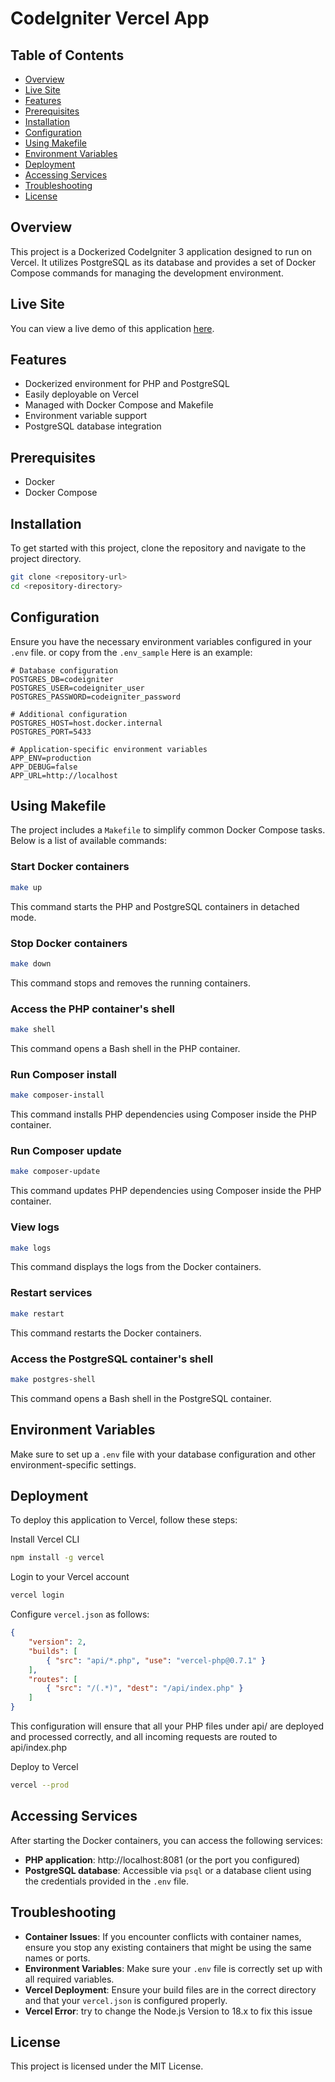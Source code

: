 
# CodeIgniter Vercel App

## Table of Contents
- [Overview](#overview)
- [Live Site](#live-site)
- [Features](#features)
- [Prerequisites](#prerequisites)
- [Installation](#installation)
- [Configuration](#configuration)
- [Using Makefile](#using-makefile)
- [Environment Variables](#environment-variables)
- [Deployment](#deployment)
- [Accessing Services](#accessing-services)
- [Troubleshooting](#troubleshooting)
- [License](#license)

## Overview

This project is a Dockerized CodeIgniter 3 application designed to run on Vercel. It utilizes PostgreSQL as its database and provides a set of Docker Compose commands for managing the development environment.

## Live Site

You can view a live demo of this application [here](https://codeigniter-vercel-pi.vercel.app/).

## Features

- Dockerized environment for PHP and PostgreSQL
- Easily deployable on Vercel
- Managed with Docker Compose and Makefile
- Environment variable support
- PostgreSQL database integration

## Prerequisites

- Docker
- Docker Compose

## Installation

To get started with this project, clone the repository and navigate to the project directory.

```bash
git clone <repository-url>
cd <repository-directory>
```

## Configuration

Ensure you have the necessary environment variables configured in your `.env` file. or copy from the `.env_sample` Here is an example:

```env
# Database configuration
POSTGRES_DB=codeigniter
POSTGRES_USER=codeigniter_user
POSTGRES_PASSWORD=codeigniter_password

# Additional configuration
POSTGRES_HOST=host.docker.internal
POSTGRES_PORT=5433

# Application-specific environment variables
APP_ENV=production
APP_DEBUG=false
APP_URL=http://localhost
```

## Using Makefile

The project includes a `Makefile` to simplify common Docker Compose tasks. Below is a list of available commands:

### Start Docker containers

```bash
make up
```

This command starts the PHP and PostgreSQL containers in detached mode.

### Stop Docker containers

```bash
make down
```

This command stops and removes the running containers.

### Access the PHP container's shell

```bash
make shell
```

This command opens a Bash shell in the PHP container.

### Run Composer install

```bash
make composer-install
```

This command installs PHP dependencies using Composer inside the PHP container.

### Run Composer update

```bash
make composer-update
```

This command updates PHP dependencies using Composer inside the PHP container.

### View logs

```bash
make logs
```

This command displays the logs from the Docker containers.

### Restart services

```bash
make restart
```

This command restarts the Docker containers.

### Access the PostgreSQL container's shell

```bash
make postgres-shell
```

This command opens a Bash shell in the PostgreSQL container.

## Environment Variables

Make sure to set up a `.env` file with your database configuration and other environment-specific settings.

## Deployment

To deploy this application to Vercel, follow these steps:

Install Vercel CLI

```bash
npm install -g vercel
```

Login to your Vercel account

```bash
vercel login
```

Configure `vercel.json` as follows:

```json
{
	"version": 2,
	"builds": [
		{ "src": "api/*.php", "use": "vercel-php@0.7.1" }
	],
    "routes": [
		{ "src": "/(.*)", "dest": "/api/index.php" }
	]
}
```
This configuration will ensure that all your PHP files under api/ are deployed and processed correctly, and all incoming requests are routed to api/index.php

Deploy to Vercel

```bash
vercel --prod
```

## Accessing Services

After starting the Docker containers, you can access the following services:

- **PHP application**: http://localhost:8081 (or the port you configured)
- **PostgreSQL database**: Accessible via `psql` or a database client using the credentials provided in the `.env` file.

## Troubleshooting

- **Container Issues**: If you encounter conflicts with container names, ensure you stop any existing containers that might be using the same names or ports.
- **Environment Variables**: Make sure your `.env` file is correctly set up with all required variables.
- **Vercel Deployment**: Ensure your build files are in the correct directory and that your `vercel.json` is configured properly.
- **Vercel Error**: try to change the Node.js Version to 18.x to fix this issue

## License

This project is licensed under the MIT License.
